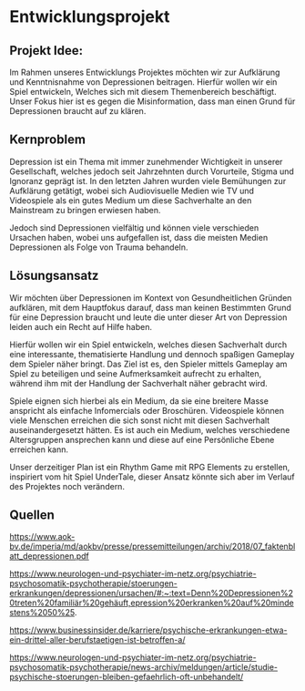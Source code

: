# Entwicklungsprojekt

## Projekt Idee:
Im Rahmen unseres Entwicklungs Projektes möchten wir zur Aufklärung und
Kenntnisnahme von Depressionen beitragen. Hierfür wollen wir ein Spiel entwickeln,
Welches sich mit diesem Themenbereich beschäftigt. Unser Fokus hier ist es gegen die
Misinformation, dass man einen Grund für Depressionen braucht auf zu klären.

## Kernproblem
Depression ist ein Thema mit immer zunehmender Wichtigkeit in unserer Gesellschaft,
welches jedoch seit Jahrzehnten durch Vorurteile, Stigma und Ignoranz geprägt ist.
In den letzten Jahren wurden viele Bemühungen zur Aufklärung getätigt, wobei sich
Audiovisuelle Medien wie TV und Videospiele als ein gutes Medium um diese Sachverhalte
an den Mainstream zu bringen erwiesen haben.

Jedoch sind Depressionen vielfältig und können viele verschieden Ursachen haben, wobei
uns aufgefallen ist, dass die meisten Medien Depressionen als Folge von Trauma
behandeln.

## Lösungsansatz
Wir möchten über Depressionen im Kontext von Gesundheitlichen Gründen aufklären, mit
dem Hauptfokus darauf, dass man keinen Bestimmten Grund für eine Depression braucht
und leute die unter dieser Art von Depression leiden auch ein Recht auf Hilfe haben.

Hierfür wollen wir ein Spiel entwickeln, welches diesen Sachverhalt durch eine interessante,
thematisierte Handlung und dennoch spaßigen Gameplay dem Spieler näher bringt.
Das Ziel ist es, den Spieler mittels Gameplay am Spiel zu beteiligen und seine
Aufmerksamkeit aufrecht zu erhalten, während ihm mit der Handlung der Sachverhalt näher
gebracht wird.

Spiele eignen sich hierbei als ein Medium, da sie eine breitere Masse anspricht als einfache
Infomercials oder Broschüren. Videospiele können viele Menschen erreichen die sich sonst
nicht mit diesen Sachverhalt auseinandergesetzt hätten. Es ist auch ein Medium, welches
verschiedene Altersgruppen ansprechen kann und diese auf eine Persönliche Ebene
erreichen kann.

Unser derzeitiger Plan ist ein Rhythm Game mit RPG Elements zu erstellen, inspiriert vom
hit Spiel UnderTale, dieser Ansatz könnte sich aber im Verlauf des Projektes noch
verändern.

## Quellen
https://www.aok-bv.de/imperia/md/aokbv/presse/pressemitteilungen/archiv/2018/07_faktenblatt_depressionen.pdf

https://www.neurologen-und-psychiater-im-netz.org/psychiatrie-psychosomatik-psychotherapie/stoerungen-erkrankungen/depressionen/ursachen/#:~:text=Denn%20Depressionen%20treten%20familiär%20gehäuft,epression%20erkranken%20auf%20mindestens%2050%25.

https://www.businessinsider.de/karriere/psychische-erkrankungen-etwa-ein-drittel-aller-berufstaetigen-ist-betroffen-a/

https://www.neurologen-und-psychiater-im-netz.org/psychiatrie-psychosomatik-psychotherapie/news-archiv/meldungen/article/studie-psychische-stoerungen-bleiben-gefaehrlich-oft-unbehandelt/

